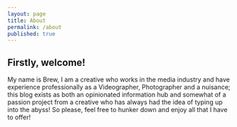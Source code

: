 ```yaml
---
layout: page
title: About
permalink: /about
published: true
---
```

## Firstly, welcome! 

My name is Brew, I am a creative who works in the media industry and have experience professionally as a Videographer, Photographer and a nuisance; this blog exists as both an opinionated information hub and somewhat of a passion project from a creative who has always had the idea of typing up into the abyss! So please, feel free to hunker down and enjoy all that I have to offer!

